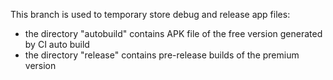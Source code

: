 This branch is used to temporary store debug and release app files:
- the directory "autobuild" contains APK file of the free version generated by CI auto build
- the directory "release" contains pre-release builds of the premium version
